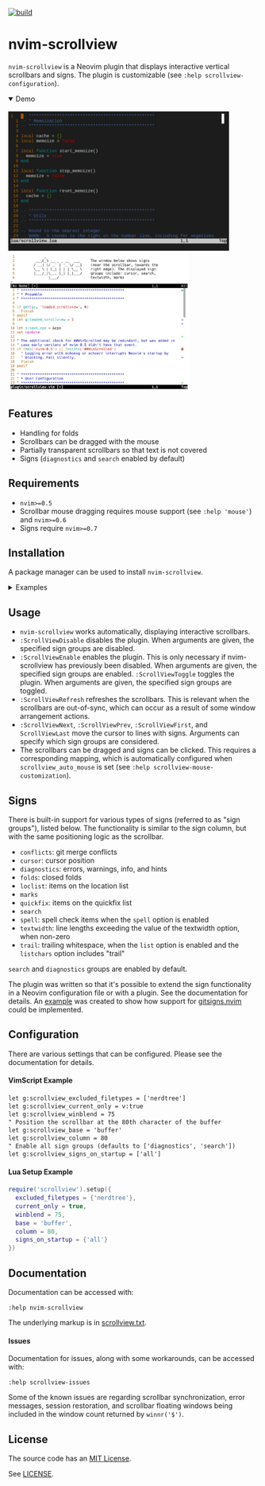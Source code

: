 [![build][badge_thumbnail]][badge_link]

# nvim-scrollview

`nvim-scrollview` is a Neovim plugin that displays interactive vertical
scrollbars and signs. The plugin is customizable (see `:help
scrollview-configuration`).

<details open><summary>Demo</summary><br>

<img src="https://github.com/dstein64/media/blob/main/nvim-scrollview/screencast.gif?raw=true" height="280" />
<img src="https://github.com/dstein64/media/blob/main/nvim-scrollview/signs.svg?raw=true" height="280" />

</details>

## Features

* Handling for folds
* Scrollbars can be dragged with the mouse
* Partially transparent scrollbars so that text is not covered
* Signs (`diagnostics` and `search` enabled by default)

## Requirements

* `nvim>=0.5`
* Scrollbar mouse dragging requires mouse support (see `:help 'mouse'`) and
  `nvim>=0.6`
* Signs require `nvim>=0.7`

## Installation

A package manager can be used to install `nvim-scrollview`.
<details><summary>Examples</summary><br>

* [Vim8 packages][vim8pack]:
  - `git clone https://github.com/dstein64/nvim-scrollview ~/.local/share/nvim/site/pack/plugins/start/nvim-scrollview`
* [Vundle][vundle]:
  - Add `Plugin 'dstein64/nvim-scrollview'` to `~/.config/nvim/init.vim`
  - `:PluginInstall` or `$ nvim +PluginInstall +qall`
* [Pathogen][pathogen]:
  - `git clone --depth=1 https://github.com/dstein64/nvim-scrollview ~/.local/share/nvim/site/bundle/nvim-scrollview`
* [vim-plug][vimplug]:
  - Add `Plug 'dstein64/nvim-scrollview', { 'branch': 'main' }` to `~/.config/nvim/init.vim`
  - `:PlugInstall` or `$ nvim +PlugInstall +qall`
* [dein.vim][dein]:
  - Add `call dein#add('dstein64/nvim-scrollview')` to `~/.config/nvim/init.vim`
  - `:call dein#install()`
* [NeoBundle][neobundle]:
  - Add `NeoBundle 'dstein64/nvim-scrollview'` to `~/.config/nvim/init.vim`
  - Re-open Neovim or execute `:source ~/.config/nvim/init.vim`
* [packer.nvim][packer]:
  - Add `use 'dstein64/nvim-scrollview'` to the packer startup function
  - `:PackerInstall`

</details>

## Usage

* `nvim-scrollview` works automatically, displaying interactive scrollbars.
* `:ScrollViewDisable` disables the plugin. When arguments are given,
  the specified sign groups are disabled.
* `:ScrollViewEnable` enables the plugin. This is only necessary if
  nvim-scrollview has previously been disabled. When arguments are given,
  the specified sign groups are enabled.
  `:ScrollViewToggle` toggles the plugin. When arguments are given, the
  specified sign groups are toggled.
* `:ScrollViewRefresh` refreshes the scrollbars. This is relevant when the
  scrollbars are out-of-sync, which can occur as a result of some window
  arrangement actions.
* `:ScrollViewNext`, `:ScrollViewPrev`, `:ScrollViewFirst`, and
  `ScrollViewLast` move the cursor to lines with signs. Arguments can specify
  which sign groups are considered.
* The scrollbars can be dragged and signs can be clicked. This requires a
  corresponding mapping, which is automatically configured when
  `scrollview_auto_mouse` is set (see `:help scrollview-mouse-customization`).

## Signs

There is built-in support for various types of signs (referred to as "sign
groups"), listed below. The functionality is similar to the sign column, but
with the same positioning logic as the scrollbar.

* `conflicts`: git merge conflicts
* `cursor`: cursor position
* `diagnostics`: errors, warnings, info, and hints
* `folds`: closed folds
* `loclist`: items on the location list
* `marks`
* `quickfix`: items on the quickfix list
* `search`
* `spell`: spell check items when the `spell` option is enabled
* `textwidth`: line lengths exceeding the value of the textwidth option, when
  non-zero
* `trail`: trailing whitespace, when the `list` option is enabled and the
  `listchars` option includes "trail"

`search` and `diagnostics` groups are enabled by default.

The plugin was written so that it's possible to extend the sign functionality
in a Neovim configuration file or with a plugin. See the documentation for
details. An [example][gitsigns_example] was created to show how support for
[gitsigns.nvim][gitsigns.nvim] could be implemented.

## Configuration

There are various settings that can be configured. Please see the documentation
for details.

#### VimScript Example

```vim
let g:scrollview_excluded_filetypes = ['nerdtree']
let g:scrollview_current_only = v:true
let g:scrollview_winblend = 75
" Position the scrollbar at the 80th character of the buffer
let g:scrollview_base = 'buffer'
let g:scrollview_column = 80
" Enable all sign groups (defaults to ['diagnostics', 'search'])
let g:scrollview_signs_on_startup = ['all']
```

#### Lua Setup Example

```lua
require('scrollview').setup({
  excluded_filetypes = {'nerdtree'},
  current_only = true,
  winblend = 75,
  base = 'buffer',
  column = 80,
  signs_on_startup = {'all'}
})
```

## Documentation

Documentation can be accessed with:

```nvim
:help nvim-scrollview
```

The underlying markup is in [scrollview.txt](doc/scrollview.txt).

#### Issues

Documentation for issues, along with some workarounds, can be accessed with:

```nvim
:help scrollview-issues
```

Some of the known issues are regarding scrollbar synchronization, error messages, session
restoration, and scrollbar floating windows being included in the window count returned by
`winnr('$')`.

## License

The source code has an [MIT License](https://en.wikipedia.org/wiki/MIT_License).

See [LICENSE](LICENSE).

[badge_link]: https://github.com/dstein64/nvim-scrollview/actions/workflows/build.yml
[badge_thumbnail]: https://github.com/dstein64/nvim-scrollview/actions/workflows/build.yml/badge.svg
[dein]: https://github.com/Shougo/dein.vim
[gitsigns.nvim]: https://github.com/lewis6991/gitsigns.nvim
[gitsigns_example]: https://gist.github.com/dstein64/b5d9431ebeacae1fb963efc3f2c94cf4
[neobundle]: https://github.com/Shougo/neobundle.vim
[packer]: https://github.com/wbthomason/packer.nvim
[pathogen]: https://github.com/tpope/vim-pathogen
[vim8pack]: http://vimhelp.appspot.com/repeat.txt.html#packages
[vimplug]: https://github.com/junegunn/vim-plug
[vundle]: https://github.com/gmarik/vundle
